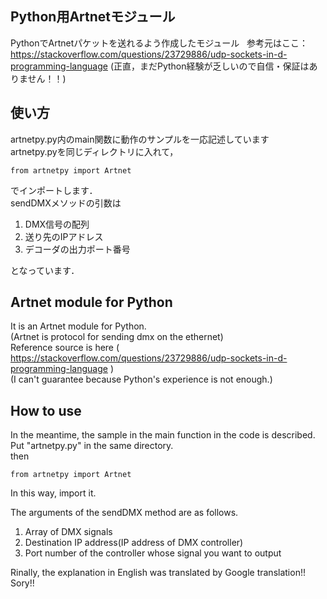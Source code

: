 ## Python用Artnetモジュール
PythonでArtnetパケットを送れるよう作成したモジュール  
参考元はここ：https://stackoverflow.com/questions/23729886/udp-sockets-in-d-programming-language 
(正直，まだPython経験が乏しいので自信・保証はありません！！)

## 使い方
artnetpy.py内のmain関数に動作のサンプルを一応記述しています  
artnetpy.pyを同じディレクトリに入れて，  
```
from artnetpy import Artnet
```  
でインポートします．  
sendDMXメソッドの引数は

1. DMX信号の配列
2. 送り先のIPアドレス
3. デコーダの出力ポート番号

となっています．  

## Artnet module for Python
It is an Artnet module for Python.  
(Artnet is protocol for sending dmx on the ethernet)  
Reference source is here ( https://stackoverflow.com/questions/23729886/udp-sockets-in-d-programming-language )  
(I can't guarantee because Python's experience is not enough.)

## How to use
In the meantime, the sample in the main function in the code is described.  
Put "artnetpy.py" in the same directory.  
then  
```
from artnetpy import Artnet
```  
In this way, import it.

The arguments of the sendDMX method are as follows.
1. Array of DMX signals
2. Destination IP address(IP address of DMX controller)
3. Port number of the controller whose signal you want to output



Rinally, the explanation in English was translated by Google translation!! Sory!!

